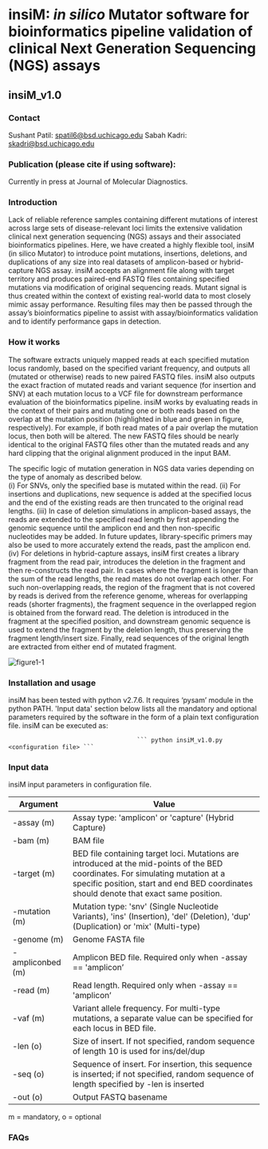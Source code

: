 # insiM: *in silico* Mutator software for bioinformatics pipeline validation of clinical Next Generation Sequencing (NGS) assays

## insiM_v1.0

### Contact

Sushant Patil: spatil6@bsd.uchicago.edu
Sabah Kadri: skadri@bsd.uchicago.edu

### Publication (please cite if using software):

Currently in press at Journal of Molecular Diagnostics. 


### Introduction 

Lack of reliable reference samples containing different mutations of interest across large sets of disease-relevant loci limits the extensive validation clinical next generation sequencing (NGS) assays and their associated bioinformatics pipelines. Here, we have created a highly flexible tool, insiM (in silico Mutator) to introduce point mutations, insertions, deletions, and duplications of any size into real datasets of amplicon-based or hybrid-capture NGS assay. insiM accepts an alignment file along with target territory and produces paired-end FASTQ files containing specified mutations via modification of original sequencing reads.  Mutant signal is thus created within the context of existing real-world data to most closely mimic assay performance.  Resulting files may then be passed through the assay’s bioinformatics pipeline to assist with assay/bioinformatics validation and to identify performance gaps in detection. 

### How it works

The software extracts uniquely mapped reads at each specified mutation locus randomly, based on the specified variant frequency, and outputs all (mutated or otherwise) reads to new paired FASTQ files. insiM also outputs the exact fraction of mutated reads and variant sequence (for insertion and SNV) at each mutation locus to a VCF file for downstream performance evaluation of the bioinformatics pipeline. 
insiM works by evaluating reads in the context of their pairs and mutating one or both reads based on the overlap at the mutation position (highlighted in blue and green in figure, respectively). For example, if both read mates of a pair overlap the mutation locus, then both will be altered. The new FASTQ files should be nearly identical to the original FASTQ files other than the mutated reads and any hard clipping that the original alignment produced in the input BAM. 

The specific logic of mutation generation in NGS data varies depending on the type of anomaly as described below.  
(i) For SNVs, only the specified base is mutated within the read. 
(ii) For insertions and duplications, new sequence is added at the specified locus and the end of the existing reads are then truncated to the original read lengths. 
(iii) In case of deletion simulations in amplicon-based assays, the reads are extended to the specified read length by first appending the genomic sequence until the amplicon end and then non-specific nucleotides may be added. In future updates, library-specific primers may also be used to more accurately extend the reads, past the amplicon end.  
(iv) For deletions in hybrid-capture assays, insiM first creates a library fragment from the read pair, introduces the deletion in the fragment and then re-constructs the read pair. In cases where the fragment is longer than the sum of the read lengths, the read mates do not overlap each other. For such non-overlapping reads, the region of the fragment that is not covered by reads is derived from the reference genome, whereas for overlapping reads (shorter fragments), the fragment sequence in the overlapped region is obtained from the forward read. The deletion is introduced in the fragment at the specified position, and downstream genomic sequence is used to extend the fragment by the deletion length, thus preserving the fragment length/insert size. Finally, read sequences of the original length are extracted from either end of mutated fragment. 

![figure1-1](https://user-images.githubusercontent.com/9405995/44405375-b3dce400-a51e-11e8-960d-1fcf3216c7e0.jpg)

### Installation and usage

insiM has been tested with python v2.7.6. It requires ‘pysam’ module in the python PATH. 'Input data' section below lists all the mandatory and optional parameters required by the software in the form of a plain text configuration file. insiM can be executed as:

										``` python insiM_v1.0.py <configuration file> ```

### Input data

insiM input parameters in configuration file. 

| Argument		| Value           |
| ------------- |---------------|
| -assay (m)	| Assay type: 'amplicon' or 'capture' (Hybrid Capture) |
| -bam (m)      | BAM file     |
| -target (m) | BED file containing target loci. Mutations are introduced at the mid-points of the BED coordinates. For simulating mutation at a specific position, start and end BED coordinates should denote that exact same position.       |
| -mutation (m)	| Mutation type: 'snv' (Single Nucleotide Variants), 'ins' (Insertion), 'del' (Deletion), 'dup' (Duplication) or 'mix' (Multi-type) |
| -genome (m)	| Genome FASTA file |
| -ampliconbed (m)	| Amplicon BED file. Required only when -assay == 'amplicon’ |
| -read (m)	| Read length. Required only when -assay == 'amplicon’ |
| -vaf (m)	| Variant allele frequency. For multi-type mutations, a separate value can be specified for each locus in BED file.  |
| -len (o)	| Size of insert. If not specified, random sequence of length 10 is used for ins/del/dup |
| -seq (o)	| Sequence of insert. For insertion, this sequence is inserted; if not specified, random sequence of length specified by -len is inserted |
| -out (o)	| Output FASTQ basename |

m = mandatory, o = optional

### FAQs

